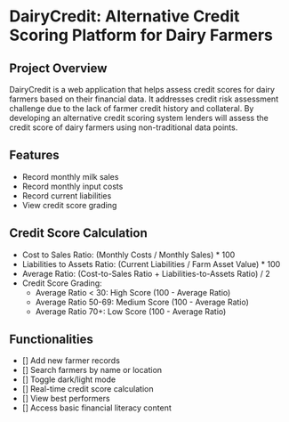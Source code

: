 # DairyCredit: Alternative Credit Scoring Platform for Dairy Farmers

## Project Overview
DairyCredit is a web application that helps assess credit scores for dairy farmers based on their financial data. It addresses credit risk assessment challenge due to the lack of farmer credit history and collateral. By developing an alternative credit scoring system lenders will assess the credit score of dairy farmers using non-traditional data points.

## Features
- Record monthly milk sales
- Record monthly input costs
- Record current liabilities
- View credit score grading

## Credit Score Calculation
- Cost to Sales Ratio: (Monthly Costs / Monthly Sales) * 100
- Liabilities to Assets Ratio: (Current Liabilities / Farm Asset Value) * 100
- Average Ratio: (Cost-to-Sales Ratio + Liabilities-to-Assets Ratio) / 2
- Credit Score Grading:
  * Average Ratio < 30: High Score (100 - Average Ratio)
  * Average Ratio 50-69: Medium Score (100 - Average Ratio)
  * Average Ratio 70+: Low Score (100 - Average Ratio)

## Functionalities
- [] Add new farmer records
- [] Search farmers by name or location
- [] Toggle dark/light mode
- [] Real-time credit score calculation
- [] View best performers
- [] Access basic financial literacy content